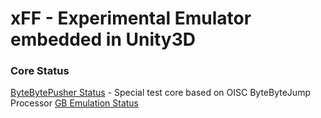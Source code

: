 # xFF - Experimental Emulator embedded in Unity3D

### Core Status
[ByteBytePusher Status](BytePusher_Status.md) - Special test core based on OISC ByteByteJump Processor
[GB Emulation Status](GB_Status.md)
